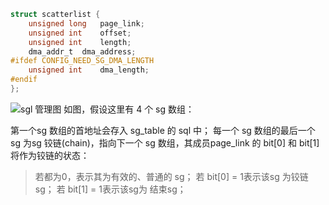 ```c
struct scatterlist {
	unsigned long	page_link;
	unsigned int	offset;
	unsigned int	length;
	dma_addr_t	dma_address;
#ifdef CONFIG_NEED_SG_DMA_LENGTH
	unsigned int	dma_length;
#endif
};
```
![sgl 管理图](../../../../../../../medias/images_0/scatterlist_image.png)
如图，假设这里有 4 个 sg 数组：

第一个sg 数组的首地址会存入 sg_table 的 sql 中；
每一个 sg 数组的最后一个 sg 为sg 铰链(chain)，指向下一个 sg 数组，其成员page_link 的 bit[0] 和 bit[1] 将作为铰链的状态：
> 若都为0，表示其为有效的、普通的 sg；
> 若 bit[0] = 1表示该sg 为铰链 sg；
> 若 bit[1] = 1表示该sg为 结束sg；